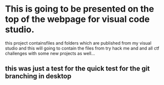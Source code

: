# This is going to be presented on the  top of the webpage for visual code studio.

this project containsfiles and folders which are published from my visual studio and this will going to contain the files from try hack me and and all ctf challenges with some new projects as well...

## this was just a test for the quick test for the git branching in desktop